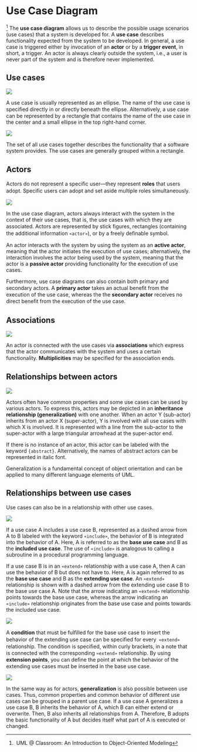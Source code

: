 # Use Case Diagram
[^classroom]
The **use case diagram** allows us to describe the possible usage scenarios (use cases) that a system is developed for. A **use case** describes functionality expected from the system to be developed. In general, a use case is triggered either by invocation of an **actor** or by a **trigger event**, in short, a trigger. An actor is always clearly outside the system, i.e., a user is never part of the system and is therefore never implemented.

## Use cases
![](images/use-cases.png)

A use case is usually represented as an ellipse. The name of the use case is speciﬁed directly in or directly beneath the ellipse. Alternatively, a use case can be represented by a rectangle that contains the name of the use case in the center and a small ellipse in the top right-hand corner.

![](images/use-cases-grouped.png)

The set of all use cases together describes the functionality that a software system provides. The use cases are generally grouped within a rectangle.

## Actors
Actors do not represent a speciﬁc user—they represent **roles** that users adopt. Speciﬁc users can adopt and set aside multiple roles simultaneously.

![](images/actors.png)

In the use case diagram, actors always interact with the system in the context of their use cases, that is, the use cases with which they are associated. Actors are represented by stick ﬁgures, rectangles (containing the additional information `«actor»`), or by a freely deﬁnable symbol.

An actor interacts with the system by using the system as an **active actor**, meaning that the actor initiates the execution of use cases; alternatively, the interaction involves the actor being used by the system, meaning that the actor is a **passive actor** providing functionality for the execution of use cases.

Furthermore, use case diagrams can also contain both primary and secondary actors. A **primary actor** takes an actual beneﬁt from the execution of the use case, whereas the the **secondary actor** receives no direct beneﬁt from the execution of the use case.

## Associations
![](images/associations.png)

An actor is connected with the use cases via **associations** which express that the actor communicates with the system and uses a certain functionality. **Multiplicities** may be speciﬁed
for the association ends.

## Relationships between actors
![](images/actors-inheritance-relationship.png)

Actors often have common properties and some use cases can be used by various actors. To express this, actors may be depicted in an **inheritance relationship (generalization)** with one another. When an actor Y (sub-actor) inherits from an actor X (super-actor), Y is involved with all use cases with which X is involved. It is represented with a line from the sub-actor to the super-actor with a large triangular arrowhead at the super-actor end.

If there is no instance of an actor, this actor can be labeled with the keyword `{abstract}`. Alternatively, the names of abstract actors can be represented in italic font.

Generalization is a fundamental concept of object orientation and can be applied to many different language elements of UML.

## Relationships between use cases
Use cases can also be in a relationship with other use cases.

![](images/include-and-extend-relationship.png)

If a use case A includes a use case B, represented as a dashed arrow from A to B labeled with the keyword `«include»`, the behavior of B is integrated into the behavior of A. Here, A is referred to as the **base use case** and B as the **included use case**. The use of `«include»` is analogous to calling a subroutine in a procedural programming language.

If a use case B is in an `«extend»` relationship with a use case A, then A can use the behavior of B but does not have to. Here, A is again referred to as the **base use case** and B as the **extending use
case**. An `«extend»` relationship is shown with a dashed arrow from the extending use case B to the base use case A. Note that the arrow indicating an `«extend»` relationship points towards the base use case, whereas the arrow indicating an `«include»` relationship originates from the base use case and points towards the included use case.

![](images/extend-relationship.png)

A **condition** that must be fulﬁlled for the base use case to insert the behavior of the extending use case can be speciﬁed for every` «extend»` relationship. The condition is speciﬁed, within curly brackets, in a note that is connected with the corresponding `«extend»` relationship. By using **extension points**, you can deﬁne the point at which the behavior of the extending use cases must be inserted in the base use case.

![](images/use-cases-inheritance-relationship.png)

In the same way as for actors, **generalization** is also possible between use cases. Thus, common properties and common behavior of different use cases can be grouped in a parent use case. If a use case A generalizes a use case B, B inherits the behavior of A, which B can either extend or overwrite. Then, B also inherits all relationships from A. Therefore, B adopts the basic functionality of A but decides itself what part of A is executed or changed.

[^classroom]: UML @ Classroom: An Introduction to Object-Oriented Modeling